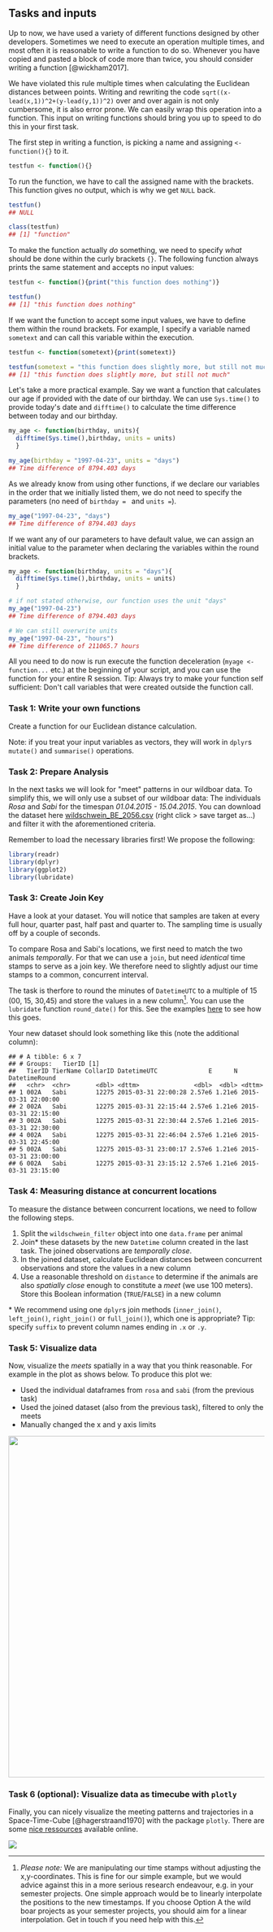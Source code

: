 ## Tasks and inputs



Up to now, we have used a variety of different functions designed by other developers. Sometimes we need to execute an operation multiple times, and most often it is reasonable to write a function to do so. Whenever you have copied and pasted a block of code more than twice, you should consider writing a function [@wickham2017]. 

We have violated this rule multiple times when calculating the Euclidean distances between points. Writing and rewriting the code `sqrt((x-lead(x,1))^2+(y-lead(y,1))^2)` over and over again is not only cumbersome, it is also error prone. We can easily wrap this operation into a function. This input on writing functions should bring you up to speed to do this in your first task.

The first step in writing a function, is picking a name and assigning `<- function(){}` to it.



```r
testfun <- function(){}
```

To run the function, we have to call the assigned name with the brackets. This function gives no output, which is why we get `NULL` back. 

```r
testfun()
## NULL

class(testfun)
## [1] "function"
```

To make the function actually *do* something, we need to specify *what* should be done within the curly brackets `{}`. The following function always prints the same statement and accepts no input values:


```r
testfun <- function(){print("this function does nothing")}

testfun()
## [1] "this function does nothing"
```


If we want the function to accept some input values, we have to define them within the round brackets. For example, I specify a variable named `sometext` and can call this variable within the execution.


```r
testfun <- function(sometext){print(sometext)}

testfun(sometext = "this function does slightly more, but still not much")
## [1] "this function does slightly more, but still not much"
```

Let's take a more practical example. Say we want a function that calculates our age if provided with the date of our birthday. We can use `Sys.time()` to provide today's date and `difftime()` to calculate the time difference between today and our birthday.


```r
my_age <- function(birthday, units){
  difftime(Sys.time(),birthday, units = units)
  }

my_age(birthday = "1997-04-23", units = "days")
## Time difference of 8794.403 days
```

As we already know from using other functions, if we declare our variables in the order that we initially listed them, we do not need to specify the parameters (no need of `birthday = ` and `units =`).

```r
my_age("1997-04-23", "days")
## Time difference of 8794.403 days
```


If we want any of our parameters to have default value, we can assign an initial value to the parameter when declaring the variables within the round brackets.

```r
my_age <- function(birthday, units = "days"){
  difftime(Sys.time(),birthday, units = units)
  }

# if not stated otherwise, our function uses the unit "days"
my_age("1997-04-23")
## Time difference of 8794.403 days

# We can still overwrite units
my_age("1997-04-23", "hours")
## Time difference of 211065.7 hours
```

All you need to do now is run execute the function deceleration (`myage <- function...` etc.) at the beginning of your script, and you can use the function for your entire R session. Tip: Always try to make your function self sufficient: Don't call variables that were created outside the function call.


### Task 1: Write your own functions

Create a function for our Euclidean distance calculation. 

Note: if you treat your input variables as vectors, they will work in `dplyr`s `mutate()` and `summarise()` operations. 




### Task 2: Prepare Analysis

In the next tasks we will look for "meet" patterns in our wildboar data. To simplify this, we will only use a subset of our wildboar data: The individuals *Rosa* and *Sabi* for the timespan *01.04.2015 - 15.04.2015*. You can download the dataset here [wildschwein_BE_2056.csv](https://github.com/ComputationalMovementAnalysis/FS21/raw/master/00_Rawdata/wildschwein_BE_2056.csv) (right click > save target as...) and filter it with the aforementioned criteria. 

Remember to load the necessary libraries first! We propose the following:


```r
library(readr)        
library(dplyr)        
library(ggplot2)      
library(lubridate)
```





### Task 3: Create Join Key

Have a look at your dataset. You will notice that samples are taken at every full hour, quarter past, half past and quarter to. The sampling time is usually off by a couple of seconds. 

To compare Rosa and Sabi's locations, we first need to match the two animals *temporally*. For that we can use a `join`, but need *identical* time stamps to serve as a join key. We therefore need to slightly adjust our time stamps to a common, concurrent interval. 

The task is therfore to round the minutes of `DatetimeUTC` to a multiple of 15 (00, 15, 30,45) and store the values in a new column[^interpolate]. You can use the  `lubridate` function `round_date()` for this. See the examples [here](https://lubridate.tidyverse.org/reference/round_date.html) to see how this goes.

[^interpolate]: *Please note:* We are manipulating our time stamps without adjusting the x,y-coordinates. This is fine for our simple example, but we would advice against this in a more serious research endeavour, e.g. in your semester projects. One simple approach would be to linearly interpolate the positions to the new timestamps. If you choose Option A the wild boar projects as your semester projects, you should aim for a linear interpolation. Get in touch if you need help with this.

Your new dataset should look something like this (note the additional column): 


```
## # A tibble: 6 x 7
## # Groups:   TierID [1]
##   TierID TierName CollarID DatetimeUTC              E      N DatetimeRound      
##   <chr>  <chr>       <dbl> <dttm>               <dbl>  <dbl> <dttm>             
## 1 002A   Sabi        12275 2015-03-31 22:00:28 2.57e6 1.21e6 2015-03-31 22:00:00
## 2 002A   Sabi        12275 2015-03-31 22:15:44 2.57e6 1.21e6 2015-03-31 22:15:00
## 3 002A   Sabi        12275 2015-03-31 22:30:44 2.57e6 1.21e6 2015-03-31 22:30:00
## 4 002A   Sabi        12275 2015-03-31 22:46:04 2.57e6 1.21e6 2015-03-31 22:45:00
## 5 002A   Sabi        12275 2015-03-31 23:00:17 2.57e6 1.21e6 2015-03-31 23:00:00
## 6 002A   Sabi        12275 2015-03-31 23:15:12 2.57e6 1.21e6 2015-03-31 23:15:00
```



### Task 4: Measuring distance at concurrent locations

To measure the distance between concurrent locations, we need to follow the following steps.

1. Split the `wildschwein_filter` object into one `data.frame` per animal
2. Join\* these datasets by the new `Datetime` column created in the last task. The joined observations are *temporally close*.
3. In the joined dataset, calculate Euclidean distances between concurrent observations and store the values in a new column
4. Use a reasonable threshold on `distance` to determine if the animals are also *spatially close* enough to constitute a *meet* (we use 100 meters). Store this Boolean information (`TRUE`/`FALSE`) in a new column


\* We recommend using one `dplyr`s join methods (`inner_join()`, `left_join()`, `right_join()` or `full_join()`), which one is appropriate? Tip: specify `suffix` to prevent column names ending in `.x` or `.y`.




### Task 5: Visualize data

Now, visualize the *meets* spatially in a way that you think reasonable. For example in the plot as shows below. To produce this plot we:

- Used the individual dataframes from `rosa` and `sabi` (from the previous task)
- Used the joined dataset (also from the previous task), filtered to only the meets
- Manually changed the x and y axis limits



<img src="W04_04_tasks_and_inputs_files/figure-html/unnamed-chunk-14-1.png" width="672" />


### Task 6 (optional): Visualize data as timecube with `plotly`

Finally, you can nicely visualize the meeting patterns and trajectories in a Space-Time-Cube [@hagerstraand1970] with the package `plotly`. There are some [nice ressources](https://plot.ly/r/3d-line-plots/) available online.

![](02_Images/space_time_cube.jpg)



